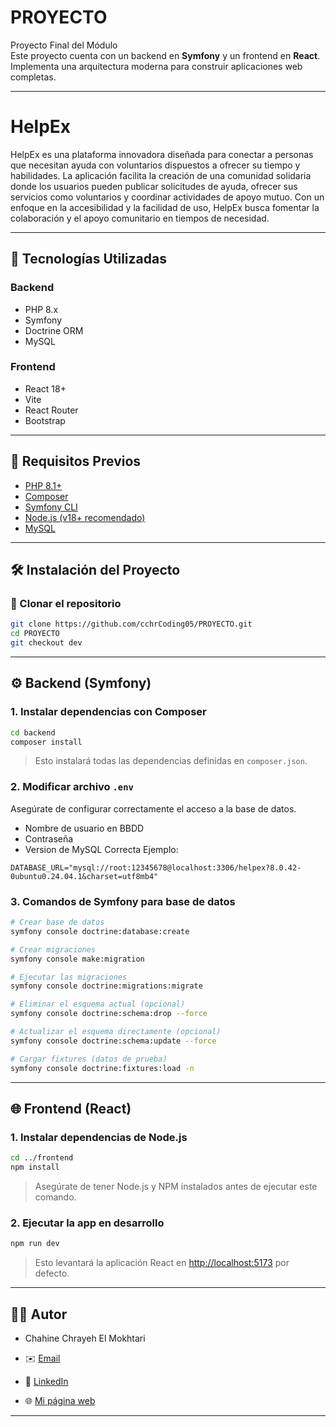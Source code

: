 # PROYECTO

Proyecto Final del Módulo  
Este proyecto cuenta con un backend en **Symfony** y un frontend en **React**. Implementa una arquitectura moderna para construir aplicaciones web completas.

---

# HelpEx

HelpEx es una plataforma innovadora diseñada para conectar a personas que necesitan ayuda con voluntarios dispuestos a ofrecer su tiempo y habilidades. La aplicación facilita la creación de una comunidad solidaria donde los usuarios pueden publicar solicitudes de ayuda, ofrecer sus servicios como voluntarios y coordinar actividades de apoyo mutuo. Con un enfoque en la accesibilidad y la facilidad de uso, HelpEx busca fomentar la colaboración y el apoyo comunitario en tiempos de necesidad.

---

## 🚀 Tecnologías Utilizadas

### Backend
- PHP 8.x
- Symfony
- Doctrine ORM
- MySQL

### Frontend
- React 18+
- Vite
- React Router
- Bootstrap

---

## 🧰 Requisitos Previos

- [PHP 8.1+](https://www.php.net/downloads)
- [Composer](https://getcomposer.org/download/)
- [Symfony CLI](https://symfony.com/download)
- [Node.js (v18+ recomendado)](https://nodejs.org/)
- [MySQL](https://www.mysql.com/)

---

## 🛠️ Instalación del Proyecto

### 🔧 Clonar el repositorio

```bash
git clone https://github.com/cchrCoding05/PROYECTO.git
cd PROYECTO
git checkout dev
```

---

## ⚙️ Backend (Symfony)

### 1. Instalar dependencias con Composer

```bash
cd backend
composer install
```

> Esto instalará todas las dependencias definidas en `composer.json`.

### 2. Modificar archivo `.env`

Asegúrate de configurar correctamente el acceso a la base de datos.  
- Nombre de usuario en BBDD
- Contraseña
- Version de MySQL Correcta
Ejemplo:

```
DATABASE_URL="mysql://root:12345678@localhost:3306/helpex?8.0.42-0ubuntu0.24.04.1&charset=utf8mb4"
```

### 3. Comandos de Symfony para base de datos

```bash
# Crear base de datos
symfony console doctrine:database:create

# Crear migraciones
symfony console make:migration

# Ejecutar las migraciones
symfony console doctrine:migrations:migrate

# Eliminar el esquema actual (opcional)
symfony console doctrine:schema:drop --force

# Actualizar el esquema directamente (opcional)
symfony console doctrine:schema:update --force

# Cargar fixtures (datos de prueba)
symfony console doctrine:fixtures:load -n
```

---

## 🌐 Frontend (React)

### 1. Instalar dependencias de Node.js

```bash
cd ../frontend
npm install
```

> Asegúrate de tener Node.js y NPM instalados antes de ejecutar este comando.

### 2. Ejecutar la app en desarrollo

```bash
npm run dev
```

> Esto levantará la aplicación React en [http://localhost:5173](http://localhost:5173) por defecto.

---

## 👨‍💻 Autor

- Chahine Chrayeh El Mokhtari
  
- ✉️ [Email](mailto:chahinechrayehelmokhtari@gmail.com)  
- 💼 [LinkedIn](https://linkedin.com/in/chrayehChahine)  
- 🌐 [Mi página web](https://cchrCoding05.github.io)

---